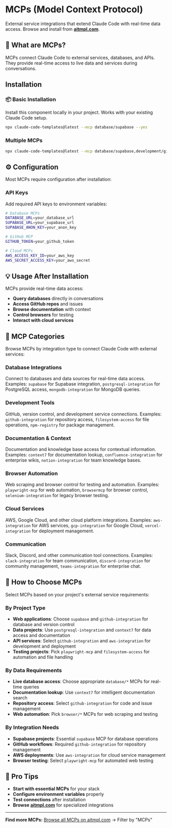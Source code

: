 # MCPs (Model Context Protocol)

External service integrations that extend Claude Code with real-time data access. Browse and install from **[aitmpl.com](https://aitmpl.com/)**.

## 🔌 What are MCPs?

MCPs connect Claude Code to external services, databases, and APIs. They provide real-time access to live data and services during conversations.

## Installation

### 📦 Basic Installation

Install this component locally in your project. Works with your existing Claude Code setup.

```bash
npx claude-code-templates@latest --mcp database/supabase --yes
```

### Multiple MCPs

```bash
npx claude-code-templates@latest --mcp database/supabase,development/github-integration --yes
```

## ⚙️ Configuration

Most MCPs require configuration after installation:

### API Keys

Add required API keys to environment variables:

```bash
# Database MCPs
DATABASE_URL=your_database_url
SUPABASE_URL=your_supabase_url
SUPABASE_ANON_KEY=your_anon_key

# GitHub MCP
GITHUB_TOKEN=your_github_token

# Cloud MCPs
AWS_ACCESS_KEY_ID=your_aws_key
AWS_SECRET_ACCESS_KEY=your_aws_secret
```

## 💡 Usage After Installation

MCPs provide real-time data access:

- **Query databases** directly in conversations
- **Access GitHub repos** and issues
- **Browse documentation** with context
- **Control browsers** for testing
- **Interact with cloud services**

## 📁 MCP Categories

Browse MCPs by integration type to connect Claude Code with external services:

### Database Integrations

Connect to databases and data sources for real-time data access. Examples: `supabase` for Supabase integration, `postgresql-integration` for PostgreSQL access, `mongodb-integration` for MongoDB queries.

### Development Tools

GitHub, version control, and development service connections. Examples: `github-integration` for repository access, `filesystem-access` for file operations, `npm-registry` for package management.

### Documentation & Context

Documentation and knowledge base access for contextual information. Examples: `context7` for documentation lookup, `confluence-integration` for enterprise wikis, `notion-integration` for team knowledge bases.

### Browser Automation

Web scraping and browser control for testing and automation. Examples: `playwright-mcp` for web automation, `browsermcp` for browser control, `selenium-integration` for legacy browser testing.

### Cloud Services

AWS, Google Cloud, and other cloud platform integrations. Examples: `aws-integration` for AWS services, `gcp-integration` for Google Cloud, `vercel-integration` for deployment management.

### Communication

Slack, Discord, and other communication tool connections. Examples: `slack-integration` for team communication, `discord-integration` for community management, `teams-integration` for enterprise chat.

## 🎯 How to Choose MCPs

Select MCPs based on your project's external service requirements:

### By Project Type

- **Web applications**: Choose `supabase` and `github-integration` for database and version control
- **Data projects**: Use `postgresql-integration` and `context7` for data access and documentation
- **API services**: Select `github-integration` and `aws-integration` for development and deployment
- **Testing projects**: Pick `playwright-mcp` and `filesystem-access` for automation and file handling

### By Data Requirements

- **Live database access**: Choose appropriate `database/*` MCPs for real-time queries
- **Documentation lookup**: Use `context7` for intelligent documentation search
- **Repository access**: Select `github-integration` for code and issue management
- **Web automation**: Pick `browser/*` MCPs for web scraping and testing

### By Integration Needs

- **Supabase projects**: Essential `supabase` MCP for database operations
- **GitHub workflows**: Required `github-integration` for repository management
- **AWS deployments**: Use `aws-integration` for cloud service management
- **Browser testing**: Select `playwright-mcp` for automated web testing

## 🔧 Pro Tips

- **Start with essential MCPs** for your stack
- **Configure environment variables** properly
- **Test connections** after installation
- **Browse [aitmpl.com](https://aitmpl.com/)** for specialized integrations

---

**Find more MCPs:** [Browse all MCPs on aitmpl.com](https://aitmpl.com/) → Filter by "MCPs"

